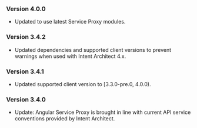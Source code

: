 ### Version 4.0.0

- Updated to use latest Service Proxy modules.

### Version 3.4.2

- Updated dependencies and supported client versions to prevent warnings when used with Intent Architect 4.x.

### Version 3.4.1

- Updated supported client version to [3.3.0-pre.0, 4.0.0).

### Version 3.4.0

- Update: Angular Service Proxy is brought in line with current API service conventions provided by Intent Architect.